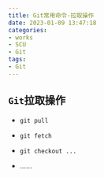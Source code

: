 ```yaml
---
title: Git常用命令-拉取操作
date: 2023-01-09 13:47:18
categories:
- works
- SCU
- Git
tags:
- Git
---
```


## `Git`拉取操作

- `git pull`

- `git fetch`

- `git checkout ...`

- ......
